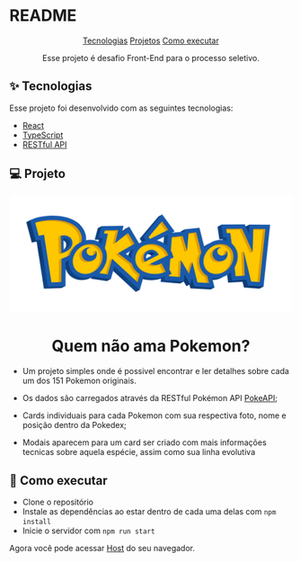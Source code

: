 # README

<p align="center">        
    <a href='#Tecnologias'>Tecnologias</a>
    <a href='#Projeto'>Projetos</a>
    <a href='#Como Executar'>Como executar</a>
</p>


<p align="center">Esse projeto é desafio Front-End para o processo seletivo.</p>


## ✨ Tecnologias

Esse projeto foi desenvolvido com as seguintes tecnologias:

- [React](https://reactjs.org)
- [TypeScript](https://www.typescriptlang.org/)
- [RESTful API](https://restfulapi.net/)

## 💻 Projeto

![Model](https://github.com/pv-oliveira/pokedex/blob/main/src/assets/poke.png)

<h1 align="center"> Quem não ama Pokemon? </h1>

- Um projeto simples onde é possivel encontrar e ler detalhes sobre cada um dos 151 Pokemon originais.

- Os dados são carregados através da RESTful Pokémon API [PokeAPI](https://pokeapi.co/);
- Cards individuais para cada Pokemon com sua respectiva foto, nome e posição dentro da Pokedex;
- Modais aparecem para um card ser criado com mais informações tecnicas sobre aquela espécie, assim como sua linha evolutiva

## 🚀 Como executar

- Clone o repositório
- Instale as dependências ao estar dentro de cada uma delas com `npm install`
- Inicie o servidor com `npm run start`

Agora você pode acessar [Host](http://127.0.0.1:5173/) do seu navegador.
